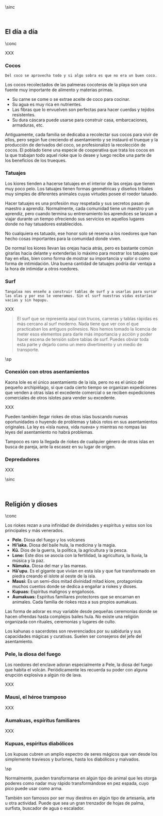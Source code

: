 \sinc

&nbsp;

## El día a día

\conc

XXX

### Cocos

```
Del coco se aprovecha todo y si algo sobra es que no era un buen coco.
```

Los cocos recolectados de las palmeras cocoteras de la playa son una fuente muy importante de alimento y materias primas. 

* Su carne se come o se extrae aceite de coco para cocinar.
* Su agua es muy rica en nutrientes.
* Las fibras que lo envuelven son perfectas para hacer cuerdas y tejidos resistentes.
* Su dura cáscara puede usarse para construir casa, embarcaciones, armaduras, etc.

Antiguamente, cada familia se dedicaba a recolectar sus cocos para vivir de ellos, pero según fue creciendo el asentamiento y se instauró el trueque y la producción de derivados del coco, se profesionalizó la recolección de cocos. El poblado tiene una especie de cooperativa que trata los cocos en la que trabajan todo aquel rioke que lo desee y luego recibe una parte de los beneficios de los trueques.

### Tatuajes

Los kiores tienden a hacerse tatuajes en el interior de las orejas que tienen muy poco pelo. Los tatuajes tienen formas geométricas y diseños tribales muy simples de diferentes animales cuyas virtudes posee el roedor tatuado. 

Hacer tatuajes es una profesión muy respetada y sus secretos pasan de maestro a aprendiz. Normalmente, cada comunidad tiene un maestro y un aprendiz, pero cuando termina su entrenamiento los aprendices se lanzan a viajar durante un tiempo ofreciendo sus servicios en aquellos lugares donde no hay tatuadores establecidos.

No cualquiera es tatuado, ese honor solo sé reserva a los roedores que han hecho cosas importantes para la comunidad donde viven.

De normal los kiores llevan las orejas hacia atrás, pero es bastante común girarlas hacia delante y extenderlas lo máximo para mostrar los tatuajes que hay en ellas, bien como forma de mostrar su importancia y valor o como forma de intimidación. Una buena cantidad de tatuajes podría dar ventaja a la hora de intimidar a otros roedores.

### Surf

```
Tangaloa nos enseño a construir tablas de surf y a usarlas para surcar las olas y por eso le veneramos. Sin el surf nuestras vidas estarían vacias y sin hopupu.
```

XXX

> El surf que se representa aquí con trucos, carreras y tablas rápidas es más cercano al surf moderno. Nada tiene que ver con el que practicaban los antiguos polinesios. Nos hemos tomado la licencia de meter esos elementos para darle más importancia y acción y poder hacer escena de tensión sobre tablas de surf. Puedes obviar toda esta parte y dejarlo como un mero divertimento y un medio de transporte.

\sp

### Conexión con otros asentamientos

Kaona Iole es el único asentamiento de la isla, pero no es el único del pequeño archipiélago, sí que cada cierto tiempo se organizan expediciones que venden a otras islas el excedente comercial o se reciben expediciones comerciales de otros islotes para vender su excedente.

XXX

Pueden también llegar riokes de otras islas buscando nuevas oportunidades o huyendo de problemas y tabús rotos en sus asentamientos originales. La ley es «isla nueva, vida nueva» y mientras no rompas las leyes del asentamiento no habrá problemas.

Tampoco es raro la llegada de riokes de cualquier género de otras islas en busca de pareja, ante la escasez en su lugar de origen.

### Depredadores

XXX

\sinc

&nbsp;

## Religión y dioses

\conc

Los riokes rezan a una infinidad de divinidades y espíritus y estos son los principales y más venerados.

* **Pele.** Diosa del fuego y los volcanes
* **Hi’iaka.** Diosa del baile hula, la medicina y la magia.
* **Kū.** Dios de la guerra, la política, la agricultura y la pesca.
* **Lono:** Este dios se asocia con la fertilidad, la agricultura, la lluvia, la música y la paz.
* **Nāmaka.** Diosa del mar y las mareas.
* **Hāʻupu.** Es el gigante que vivían en esta isla y que fue transformado en piedra creando el islote al oeste de la isla.
* **Mausi:** Es un semi-dios mitad divinidad mitad kiore, protagonista muchos cuentos donde se dedica a engañar a riokes y dioses.
* **Kupuas:** Espíritus malignos y engañosos.
* **Aumakuas:** Espíritus familiares protectores que se encarnan en animales. Cada familia de riokes reza a sus propios aumakuas.

Las forma de adorar es muy variable desde pequeñas ceremonias donde se hacen ofrendas hasta complejos bailes hula. No existe una religión organizada con rituales, ceremonias y lugares de culto.

Los kahunas o sacerdotes son reverenciados por su sabiduría y sus capacidades mágicas y curativas. Suelen ser consejeros del jefe del asentamiento.

### Pele, la diosa del fuego

Los roedores del enclave adoran especialmente a Pele, la diosa del fuego que habita el volcán. Periódicamente les recuerda su poder con alguna erupción explosiva a algún río de lava.

XXX

### Mausi, el héroe tramposo

XXX

### Aumakuas, espíritus familiares

XXX

### Kupuas, espíritus diabólicos

Los kupuas cubren un amplio espectro de seres mágicos que van desde los simplemente traviesos y burlones, hasta los diabólicos y malvados.

\sp

Normalmente, pueden transformarse en algún tipo de animal que les otorga poderes como nadar muy rápido transformándose en pez espada, cuyo pico puede usar como arma.

También son famosos por ser muy diestros en algún tipo de artesanía, arte u otra actividad. Puede que sea un gran trenzador de hojas de palma, surfista, buscador de agua o escalador.